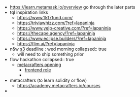 - https://learn.metamask.io/overview go through the later parts
- tql inspiration links
	- https://www.1517fund.com/
	- https://triviawhizz.com/?ref=lapaninja
	- https://www.yelp-creative.com/?ref=lapaninja
	- https://thecape.agency/?ref=lapaninja
	- https://www.eclipse.builders/?ref=lapaninja
	- https://flim.ai/?ref=lapaninja
- n&w [s3](https://buildspace.so/nights-and-weekends) deadline : wed morning
  collapsed:: true
	- will need to ship something prior
- flow hackathon
  collapsed:: true
	- [metacrafters opening](https://metacrafters.super.site/roles-were-looking-to-fill/flow-full-stack-developer)
		- [frontend role](https://metacrafters.super.site/roles-were-looking-to-fill/frontend-engineer)
		-
- metacrafters (to learn solidity or flow)
	- https://academy.metacrafters.io/courses
-